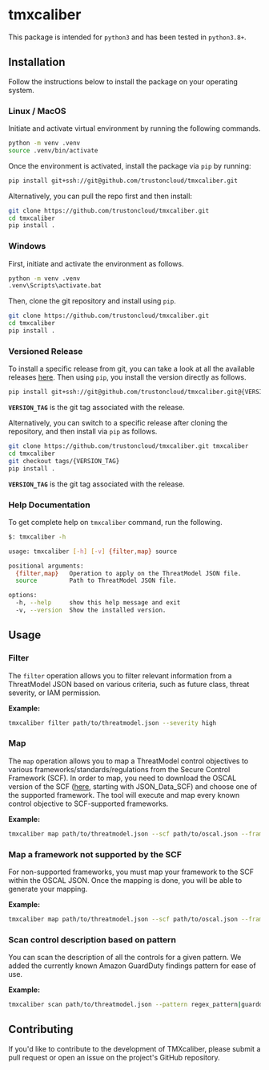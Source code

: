 # tmxcaliber

This package is intended for `python3` and has been tested in `python3.8+`.

## Installation
Follow the instructions below to install the package on your operating system.

### Linux / MacOS
Initiate and activate virtual environment by running the following commands.
```sh
python -m venv .venv
source .venv/bin/activate
```

Once the environment is activated, install the package via `pip` by running:
```sh
pip install git+ssh://git@github.com/trustoncloud/tmxcaliber.git
```

Alternatively, you can pull the repo first and then install:
```sh
git clone https://github.com/trustoncloud/tmxcaliber.git
cd tmxcaliber
pip install .
```

### Windows
First, initiate and activate the environment as follows.
```sh
python -m venv .venv
.venv\Scripts\activate.bat
```
Then, clone the git repository and install using `pip`.
```sh
git clone https://github.com/trustoncloud/tmxcaliber.git
cd tmxcaliber
pip install .
```

### Versioned Release
To install a specific release from git, you can take a look at all the available releases [here](../../releases). Then using `pip`, you install the version directly as follows.
```sh
pip install git+ssh://git@github.com/trustoncloud/tmxcaliber.git@{VERSION_TAG}
```
**`VERSION_TAG`** is the git tag associated with the release.

Alternatively, you can switch to a specific release after cloning the repository, and then install via `pip` as follows.
```sh
git clone https://github.com/trustoncloud/tmxcaliber.git tmxcaliber
cd tmxcaliber
git checkout tags/{VERSION_TAG}
pip install .
```
**`VERSION_TAG`** is the git tag associated with the release.

### Help Documentation
To get complete help on `tmxcaliber` command, run the following.
```sh
$: tmxcaliber -h

usage: tmxcaliber [-h] [-v] {filter,map} source

positional arguments:
  {filter,map}   Operation to apply on the ThreatModel JSON file.
  source         Path to ThreatModel JSON file.

options:
  -h, --help     show this help message and exit
  -v, --version  Show the installed version.
```

## Usage

### Filter

The `filter` operation allows you to filter relevant information from a ThreatModel JSON based on various criteria, such as future class, threat severity, or IAM permission.

**Example:**

```sh
tmxcaliber filter path/to/threatmodel.json --severity high
```

### Map

The `map` operation allows you to map a ThreatModel control objectives to various frameworks/standards/regulations from the Secure Control Framework (SCF). In order to map, you need to download the OSCAL version of the SCF ([here](https://github.com/securecontrolsframework/scf-oscal-catalog-model/tree/main/SCF-OSCAL%20Releases), starting with 
JSON_Data_SCF) and choose one of the supported framework. The tool will execute and map every known control objective to SCF-supported frameworks.

**Example:**
```sh
tmxcaliber map path/to/threatmodel.json --scf path/to/oscal.json --framework "ISO\n27001\nv2013" --format csv
```

### Map a framework not supported by the SCF
For non-supported frameworks, you must map your framework to the SCF within the OSCAL JSON. Once the mapping is done, you will be able to generate your mapping.

**Example:**
```sh
tmxcaliber map path/to/threatmodel.json --scf path/to/oscal.json --framework "My Framework" --format csv
```

### Scan control description based on pattern
You can scan the description of all the controls for a given pattern. We added the currently known Amazon GuardDuty findings pattern for ease of use.

**Example:**
```sh
tmxcaliber scan path/to/threatmodel.json --pattern regex_pattern|guardduty_findings
```

## Contributing

If you'd like to contribute to the development of TMXcaliber, please submit a pull request or open an issue on the project's GitHub repository.